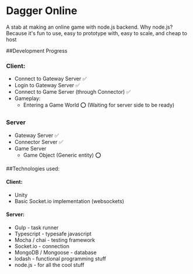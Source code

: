 # Dagger Online

A stab at making an online game with node.js backend. Why node.js? Because it's fun to use, 
easy to prototype with, easy to scale, and cheap to host

##Development Progress
### Client:
 * Connect to Gateway Server :white_check_mark:
 * Login to Gateway Server :white_check_mark:
 * Connect to Game Server (through Connector) :white_check_mark:
 * Gameplay:
   * Entering a Game World :o: (Waiting for server side to be ready)
 
### Server
* Gateway Server :white_check_mark:
* Connector Server :white_check_mark:
* Game Server 
  * Game Object (Generic entity) :o: 

##Technologies used:

#### Client:
  * Unity
  * Basic Socket.io implementation (websockets)
  
#### Server:
  * Gulp - task runner
  * Typescript - typesafe javascript
  * Mocha / chai - testing framework
  * Socket.io - connection
  * MongoDB / Mongoose - database
  * lodash - functional programming stuff
  * node.js - for all the cool stuff
